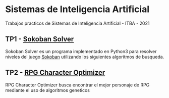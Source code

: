 # Sistemas de Inteligencia Artificial

Trabajos practicos de Sistemas de Inteligencia Artificial - ITBA - 2021

## TP1 - [Sokoban Solver](https://github.com/Fpannunzio/SIA-TPs/tree/main/TP1)

Sokoban Solver es un programa implementado en Python3 para resolver niveles del juego [Sokoban](https://en.wikipedia.org/wiki/Sokoban) utilizando los siguientes algoritmos de busqueda.
  
## TP2 - [RPG Character Optimizer](https://github.com/Fpannunzio/SIA-TPs/tree/main/TP2)

RPG Character Optimizer busca encontrar el mejor personaje de RPG mediante el uso de algoritmos geneticos
